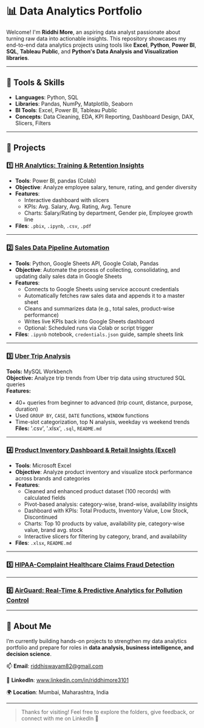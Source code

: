 # 📊 Data Analytics Portfolio

Welcome! I'm **Riddhi More**, an aspiring data analyst passionate about turning raw data into actionable insights. This repository showcases my end-to-end data analytics projects using tools like **Excel**, **Python**, **Power BI**, **SQL**, **Tableau Public**, and **Python's Data Analysis and Visualization libraries**.

---

## 🧰 Tools & Skills

- **Languages**: Python, SQL
- **Libraries**: Pandas, NumPy, Matplotlib, Seaborn
- **BI Tools**:  Excel, Power BI, Tableau Public
- **Concepts**:  Data Cleaning, EDA, KPI Reporting, Dashboard Design, DAX, Slicers, Filters

---

## 📂 Projects

### 1️⃣ [HR Analytics: Training & Retention Insights](./hr-analytics-training-retention)
- **Tools**: Power BI, pandas (Colab)
- **Objective**: Analyze employee salary, tenure, rating, and gender diversity
- **Features**:
  - Interactive dashboard with slicers
  - KPIs: Avg. Salary, Avg. Rating, Avg. Tenure
  - Charts: Salary/Rating by department, Gender pie, Employee growth line
- **Files**: `.pbix`, `.ipynb`, `.csv`, `.pdf`

---

### 2️⃣ [Sales Data Pipeline Automation](./sales-data-pipeline-automation.)
- **Tools**: Python, Google Sheets API, Google Colab, Pandas
- **Objective**: Automate the process of collecting, consolidating, and updating daily sales data in Google Sheets
- **Features**:
  - Connects to Google Sheets using service account credentials
  - Automatically fetches raw sales data and appends it to a master sheet
  - Cleans and summarizes data (e.g., total sales, product-wise performance)
  - Writes live KPIs back into Google Sheets dashboard
  - Optional: Scheduled runs via Colab or script trigger
- **Files**: `.ipynb` notebook, `credentials.json` guide, sample sheets link

---

### 3️⃣ [Uber Trip Analysis](./uber_trip_analysis)  
**Tools:** MySQL Workbench  
**Objective:** Analyze trip trends from Uber trip data using structured SQL queries  
**Features:**  
- 40+ queries from beginner to advanced (trip count, distance, purpose, duration)  
- Used `GROUP BY`, `CASE`, `DATE` functions, `WINDOW` functions  
- Time-slot categorization, top N analysis, weekday vs weekend trends  
**Files:** '.csv', '.xlsx', `.sql`, `README.md`

---

### 4️⃣ [Product Inventory Dashboard & Retail Insights (Excel)](./product-inventory-dashboard-retail-insights-in-excel)
- **Tools**: Microsoft Excel
- **Objective**: Analyze product inventory and visualize stock performance across brands and categories
- **Features**:
  - Cleaned and enhanced product dataset (100 records) with calculated fields
  - Pivot-based analysis: category-wise, brand-wise, availability insights
  - Dashboard with KPIs: Total Products, Inventory Value, Low Stock, Discontinued
  - Charts: Top 10 products by value, availability pie, category-wise value, brand avg. stock
  - Interactive slicers for filtering by category, brand, and availability
- **Files**: `.xlsx`, `README.md`

---

### 5️⃣ [HIPAA-Complaint Healthcare Claims Fraud Detection](./hipaa-complaint-healthcare-claim-fraud-detection)

---

### 6️⃣ [AirGuard: Real-Time & Predictive Analytics for Pollution Control](./breathesafe-realtime-predictive-analytics-for-pollution-control)

---

## 🧠 About Me

I’m currently building hands-on projects to strengthen my data analytics portfolio and prepare for roles in **data analysis, business intelligence, and decision science**.

📫 **Email**: riddhiswayam82@gmail.com 

🔗 **LinkedIn**: www.linkedin.com/in/riddhimore3101 

🌍 **Location**: Mumbai, Maharashtra, India

---

> Thanks for visiting! Feel free to explore the folders, give feedback, or connect with me on LinkedIn 🙂
